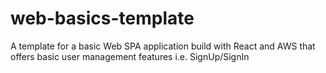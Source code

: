 # web-basics-template
A template for a basic Web SPA application build with React and AWS that offers basic user management features i.e. SignUp/SignIn

